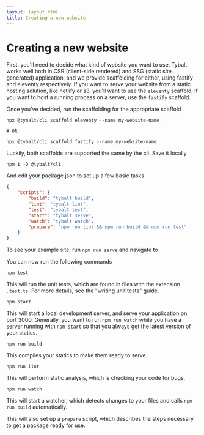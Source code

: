 ```yaml
---
layout: layout.html
title: Creating a new website
---
```


# Creating a new website

First, you'll need to decide what kind of website you want to use. Tybalt works well both in CSR (client-side rendered) and SSG (static site generated) application, and we provide scaffolding for either, using fastify and eleventy respectively. If you want to serve your website from a static hosting solution, like netlify or s3, you'll want to use the `eleventy` scaffold; if you want to host a running process on a server, use the `fastify` scaffold.

Once you've decided, run the scaffolding for the appropriate scaffold

```shell
npx @tybalt/cli scaffold eleventy --name my-website-name

# OR

npx @tybalt/cli scaffold fastify --name my-website-name
```

Luckily, both scaffolds are supported the same by the cli. Save it locally

```shell
npm i -D @tybalt/cli
```

And edit your package.json to set up a few basic tasks

```json
{
    "scripts": {
        "build": "tybalt build",
        "lint": "tybalt lint",
        "test": "tybalt test",
        "start": "tybalt serve",
        "watch": "tybalt watch",
        "prepare": "npm run lint && npm run build && npm run test"
    }
}
```

To see your example site, run `npm run serve` and navigate to 

You can now run the following commands

```shell
npm test
```

This will run the unit tests, which are found in files with the extension `.test.ts`. For more details, see the "writing unit tests" guide.

```shell
npm start
```

This will start a local development server, and serve your application on port 3000. Generally, you want to run `npm run watch` while you have a server running with `npm start` so that you always get the latest version of your statics.

```shell
npm run build
```

This compiles your statics to make them ready to serve.

```shell
npm run lint
```

This will perform static analysis, which is checking your code for bugs.

```shell
npm run watch
```

This will start a watcher, which detects changes to your files and calls `npm run build` automatically.

This will also set up a `prepare` script, which describes the steps necessary to get a package ready for use.

